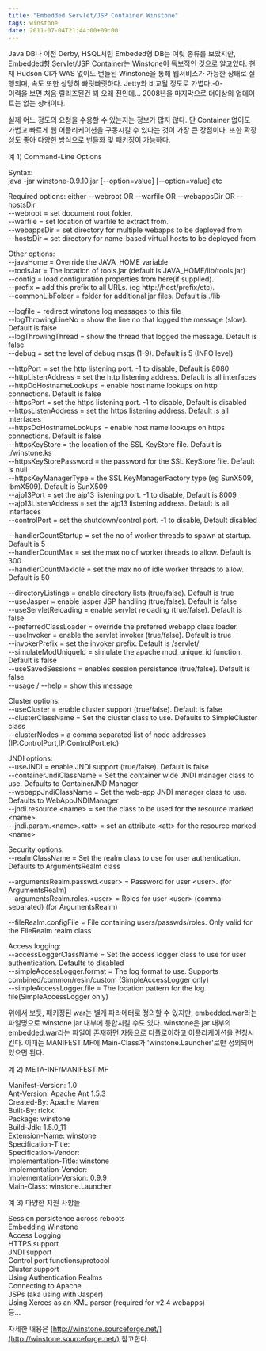 ```yaml
---
title: "Embedded Servlet/JSP Container Winstone"
tags: winstone
date: 2011-07-04T21:44:00+09:00
---
```


Java DB나 이전 Derby, HSQL처럼 Embeded형 DB는 여럿 종류를 보았지만, Embedded형 Servlet/JSP Container는 Winstone이 독보적인 것으로 알고있다. 현재 Hudson CI가 WAS 없이도 번들된 Winstone을 통해 웹서비스가 가능한 상태로 실행되며, 속도 또한 상당히 빠릿빠릿하다. Jetty와 비교될 정도로 가볍다.-0-  
이력을 보면 처음 릴리즈된건 꾀 오래 전인데... 2008년을 마지막으로 더이상의 업데이트는 없는 상태이다.  
  
실제 어느 정도의 요청을 수용할 수 있는지는 정보가 많지 않다. 단 Container 없이도 가볍고 빠르게 웹 어플리케이션을 구동시킬 수 있다는 것이 가장 큰 장점이다. 또한 확장성도 좋아 다양한 방식으로 번들화 및 패키징이 가능하다.  
  
  
예 1) Command-Line Options

Syntax:  
  java -jar winstone-0.9.10.jar [--option=value] [--option=value] etc  
  
Required options: either --webroot OR --warfile OR --webappsDir OR --hostsDir  
   --webroot                = set document root folder.  
   --warfile                = set location of warfile to extract from.  
   --webappsDir             = set directory for multiple webapps to be deployed from  
   --hostsDir               = set directory for name-based virtual hosts to be deployed from  
  
Other options:  
   --javaHome               = Override the JAVA\_HOME variable  
   --toolsJar               = The location of tools.jar (default is JAVA\_HOME/lib/tools.jar)   
   --config                 = load configuration properties from here(if supplied).  
   --prefix                 = add this prefix to all URLs. (eg http://host/prefix/etc).  
   --commonLibFolder        = folder for additional jar files. Default is ./lib  
      
   --logfile                = redirect winstone log messages to this file  
   --logThrowingLineNo      = show the line no that logged the message (slow). Default is false  
   --logThrowingThread      = show the thread that logged the message. Default is false  
   --debug                  = set the level of debug msgs (1-9). Default is 5 (INFO level)  
  
   --httpPort               = set the http listening port. -1 to disable, Default is 8080  
   --httpListenAddress      = set the http listening address. Default is all interfaces  
   --httpDoHostnameLookups  = enable host name lookups on http connections. Default is false  
   --httpsPort              = set the https listening port. -1 to disable, Default is disabled  
   --httpsListenAddress     = set the https listening address. Default is all interfaces  
   --httpsDoHostnameLookups = enable host name lookups on https connections. Default is false  
   --httpsKeyStore          = the location of the SSL KeyStore file. Default is ./winstone.ks  
   --httpsKeyStorePassword  = the password for the SSL KeyStore file. Default is null  
   --httpsKeyManagerType    = the SSL KeyManagerFactory type (eg SunX509, IbmX509). Default is SunX509  
   --ajp13Port              = set the ajp13 listening port. -1 to disable, Default is 8009  
   --ajp13ListenAddress     = set the ajp13 listening address. Default is all interfaces  
   --controlPort            = set the shutdown/control port. -1 to disable, Default disabled  
  
   --handlerCountStartup    = set the no of worker threads to spawn at startup. Default is 5  
   --handlerCountMax        = set the max no of worker threads to allow. Default is 300  
   --handlerCountMaxIdle    = set the max no of idle worker threads to allow. Default is 50  
  
   --directoryListings      = enable directory lists (true/false). Default is true  
   --useJasper              = enable jasper JSP handling (true/false). Default is false  
   --useServletReloading    = enable servlet reloading (true/false). Default is false  
   --preferredClassLoader   = override the preferred webapp class loader.  
   --useInvoker             = enable the servlet invoker (true/false). Default is true  
   --invokerPrefix          = set the invoker prefix. Default is /servlet/  
   --simulateModUniqueId    = simulate the apache mod\_unique\_id function. Default is false  
   --useSavedSessions       = enables session persistence (true/false). Default is false  
   --usage / --help         = show this message  
      
Cluster options:  
   --useCluster             = enable cluster support (true/false). Default is false  
   --clusterClassName       = Set the cluster class to use. Defaults to SimpleCluster class  
   --clusterNodes           = a comma separated list of node addresses (IP:ControlPort,IP:ControlPort,etc)  
  
JNDI options:  
   --useJNDI                      = enable JNDI support (true/false). Default is false  
   --containerJndiClassName       = Set the container wide JNDI manager class to use. Defaults to ContainerJNDIManager  
   --webappJndiClassName          = Set the web-app JNDI manager class to use. Defaults to WebAppJNDIManager  
   --jndi.resource.\<name\>         = set the class to be used for the resource marked \<name\>  
   --jndi.param.\<name\>.\<att\>      = set an attribute \<att\> for the resource marked \<name\>  
  
Security options:  
   --realmClassName               = Set the realm class to use for user authentication. Defaults to ArgumentsRealm class  
  
   --argumentsRealm.passwd.\<user\> = Password for user \<user\>. (for ArgumentsRealm)  
   --argumentsRealm.roles.\<user\>  = Roles for user \<user\> (comma-separated) (for ArgumentsRealm)  
  
   --fileRealm.configFile         = File containing users/passwds/roles. Only valid for the FileRealm realm class  
  
Access logging:  
   --accessLoggerClassName        = Set the access logger class to use for user authentication. Defaults to disabled  
   --simpleAccessLogger.format    = The log format to use. Supports combined/common/resin/custom (SimpleAccessLogger only)  
   --simpleAccessLogger.file      = The location pattern for the log file(SimpleAccessLogger only)  

  
위에서 보듯, 패키징된 war는 별개 파라메터로 정의할 수 있지만, embedded.war라는 파일명으로 winstone.jar 내부에 통합시킬 수도 있다. winstone은 jar 내부의 embedded.war라는 파일이 존재하면 자동으로 디플로이하고 어플리케이션을 런칭시킨다. 이때는 MANIFEST.MF에 Main-Class가 'winstone.Launcher'로만 정의되어 있으면 된다.  
  
예 2) META-INF/MANIFEST.MF  

Manifest-Version: 1.0  
Ant-Version: Apache Ant 1.5.3   
Created-By: Apache Maven  
Built-By: rickk  
Package: winstone  
Build-Jdk: 1.5.0\_11  
Extension-Name: winstone  
Specification-Title:   
Specification-Vendor:   
Implementation-Title: winstone  
Implementation-Vendor:   
Implementation-Version: 0.9.9  
Main-Class: winstone.Launcher  

  
예 3) 다양한 지원 사항들  

Session persistence across reboots  
Embedding Winstone  
Access Logging  
HTTPS support  
JNDI support  
Control port functions/protocol  
Cluster support  
Using Authentication Realms  
Connecting to Apache  
JSPs (aka using with Jasper)  
Using Xerces as an XML parser (required for v2.4 webapps)  
등...  

  
  
자세한 내용은 [http://winstone.sourceforge.net/](http://winstone.sourceforge.net/) 참고한다.  
  
